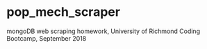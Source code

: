 # pop_mech_scraper
mongoDB web scraping homework, University of Richmond Coding Bootcamp, September 2018
